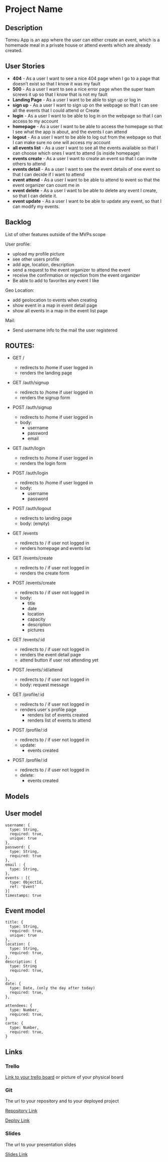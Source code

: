 # Project Name

## Description

Tomeu App is an app where the user can either create an event, which is a homemade meal in a private house or attend events which are already created. 
 
## User Stories

- **404** - As a user I want to see a nice 404 page when I go to a page that doesn’t exist so that I know it was my fault 
- **500** - As a user I want to see a nice error page when the super team screws it up so that I know that is not my fault
- **Landing Page** - As a user I want to be able to sign up or log in
- **sign up** - As a user I want to sign up on the webpage so that I can see all the events that I could attend or Create
- **login** - As a user I want to be able to log in on the webpage so that I can access to my account
- **homepage** - As a user I want to be able to access the homepage so that I see what the app is about, and the events I can attend
- **logout** - As a user I want to be able to log out from the webpage so that I can make sure no one will access my account
- **all events list** - As a user I want to see all the events available so that I can choose which ones I want to attend (is inside homepage)
- **events create** - As a user I want to create an event so that I can invite others to attend
- **events detail** - As a user I want to see the event details of one event so that I can decide if I want to attend 
- **event attend** - As a user I want to be able to attend to event so that the event organizer can count me in
- **event delete** - As a user I want to be able to delete any event I create, so that I can delete it.
- **event update** - As a user I want to be able to update any event, so that I can modify my events.

## Backlog

List of other features outside of the MVPs scope

User profile:
- upload my profile picture
- see other users profile
- add age, location, description
- send a request to the event organizer to attend the event
- receive the confirmation or rejection from the event organizer
- Be able to add to favorites any event I like


Geo Location:
- add geolocation to events when creating
- show event in a map in event detail page
- show all events in a map in the event list page

Mail:
- Send username info to the mail the user registered

## ROUTES:

- GET / 
  - redirects to /home if user logged in
  - renders the landing page 
- GET /auth/signup
  - redirects to /home if user logged in
  - renders the signup form 
- POST /auth/signup
  - redirects to /home if user logged in
  - body:
    - username
    - password
    - email
- GET /auth/login
  - redirects to /home if user logged in
  - renders the login form 
- POST /auth/login
  - redirects to /home if user logged in
  - body:
    - username
    - password
- POST /auth/logout
  - redirects to landing page
  - body: (empty)

- GET /events
  - redirects to / if user not logged in
  - renders homepage and events list

- GET /events/create
  - redirects to / if user not logged in
  - renders the create form

- POST /events/create 
  - redirects to / if user not logged in
  - body: 
    - title
    - date
    - location
    - capacity
    - description
    - pictures

- GET /events/:id
  - redirects to / if user not logged in
  - renders the event detail page
  - attend button if user not attending yet

- POST /events/:id/attend 
  - redirects to / if user not logged in
  - body: request message

- GET /profile/:id
  - redirects to / if user not logged in
  - renders user´s profile page
    - renders list of events created
    - renders list of events to attend

- POST /profile/:id
  - redirects to / if user not logged in
  - update:
    - events created
- POST /profile/:id
  - redirects to / if user not logged in
  - delete:
    - events created 

## Models

## User model
 
```
username: {
  type: String,
  required: true,
  unique: true
},
password: {
  type: String,
  required: true
},
email : {
  type: String,
},
events : [{
  type: ObjectId,
  ref: 'Event'
}]
timestamps: true
```

## Event model

```
title: {
  type: String,
  required: true,
  unique: true
},
location: {
  type: String,
  required: true,
},
description: {
  type: String
  required: true,

},
date: {
  type: Date, (only the day after today)
  required: true,
},

attendees: {
  type: Number,
  required: true,
}
carta: {
  type: Number,
  required: true,
}

``` 

## Links



### Trello

[Link to your trello board](https://trello.com) or picture of your physical board

### Git

The url to your repository and to your deployed project

[Repository Link](http://github.com)

[Deploy Link](http://heroku.com)

### Slides

The url to your presentation slides

[Slides Link](http://slides.com)
